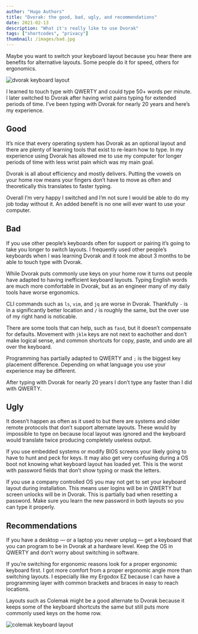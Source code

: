 ```yaml
---
author: "Hugo Authors"
title: "Dvorak: the good, bad, ugly, and recommendations"
date: 2021-02-13
description: "What it's really like to use Dvorak"
tags: ["shortcodes", "privacy"]
thumbnail: /images/bad.jpg
---
```


Maybe you want to switch your keyboard layout because you hear there are benefits for alternative layouts. Some people do it for speed, others for ergonomics.

![dvorak keyboard layout](/images/dvorak-layout.png)

I learned to touch type with QWERTY and could type 50+ words per minute. I later switched to Dvorak after having wrist pains typing for extended periods of time. I’ve been typing with Dvorak for nearly 20 years and here’s my experience.

## Good

It’s nice that every operating system has Dvorak as an optional layout and there are plenty of learning tools that exist to re-learn how to type. In my experience using Dvorak has allowed me to use my computer for longer periods of time with less wrist pain which was my main goal.

Dvorak is all about efficiency and mostly delivers. Putting the vowels on your home row means your fingers don’t have to move as often and theoretically this translates to faster typing.

Overall I’m very happy I switched and I’m not sure I would be able to do my job today without it. An added benefit is no one will ever want to use your computer.

## Bad

If you use other people’s keyboards often for support or pairing it’s going to take you longer to switch layouts. I frequently used other people’s keyboards when I was learning Dvorak and it took me about 3 months to be able to touch type with Dvorak.

While Dvorak puts commonly use keys on your home row it turns out people have adapted to having inefficient keyboard layouts. Typing English words are much more comfortable in Dvorak, but as an engineer many of my daily tools have worse ergonomics.

CLI commands such as `ls`, `vim`, and `jq` are worse in Dvorak. Thankfully `-` is in a significantly better location and `/` is roughly the same, but the over use of my right hand is noticable.

There are some tools that can help, such as `fasd`, but it doesn’t compensate for defaults. Movement with `jklm` keys are not next to eachother and don’t make logical sense, and common shortcuts for copy, paste, and undo are all over the keyboard.

Programming has partially adapted to QWERTY and `;` is the biggest key placement difference. Depending on what language you use your experience may be different.

After typing with Dvorak for nearly 20 years I don’t type any faster than I did with QWERTY.

## Ugly

It doesn’t happen as often as it used to but there are systems and older remote protocols that don’t support alternate layouts. These would by impossible to type on because local layout was ignored and the keyboard would translate twice producing completely useless output.

If you use embedded systems or modify BIOS screens your likely going to have to hunt and peck for keys. It may also get very confusing during a OS boot not knowing what keyboard layout has loaded yet. This is the worst with password fields that don’t show typing or mask the letters.

If you use a company controlled OS you may not get to set your keyboard layout during installation. This means user logins will be in QWERTY but screen unlocks will be in Dvorak. This is partially bad when resetting a password. Make sure you learn the new password in both layouts so you can type it properly.

## Recommendations

If you have a desktop — or a laptop you never unplug — get a keyboard that you can program to be in Dvorak at a hardware level. Keep the OS in QWERTY and don’t worry about switching in software.

If you’re switching for ergonomic reasons look for a proper ergonomic keyboard first. I got more comfort from a proper ergonomic angle more than switching layouts. I especially like my Ergodox EZ because I can have a programming layer with common brackets and braces in easy to reach locations.

Layouts such as Colemak might be a good alternate to Dvorak because it keeps some of the keyboard shortcuts the same but still puts more commonly used keys on the home row.

![colemak keyboard layout](/images/colemak-layout.png)
